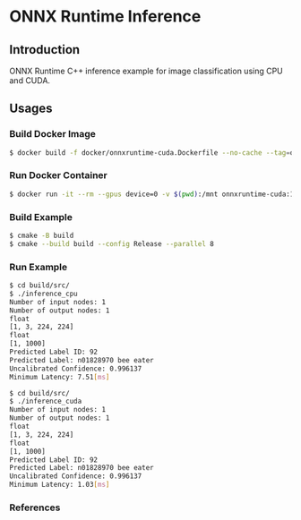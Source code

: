 # ONNX Runtime Inference

## Introduction

ONNX Runtime C++ inference example for image classification using CPU and CUDA.

## Usages

### Build Docker Image

```bash
$ docker build -f docker/onnxruntime-cuda.Dockerfile --no-cache --tag=onnxruntime-cuda:1.6.0 .
```

### Run Docker Container

```bash
$ docker run -it --rm --gpus device=0 -v $(pwd):/mnt onnxruntime-cuda:1.6.0
```

### Build Example

```bash
$ cmake -B build
$ cmake --build build --config Release --parallel 8
```

### Run Example

```bash
$ cd build/src/
$ ./inference_cpu 
Number of input nodes: 1
Number of output nodes: 1
float
[1, 3, 224, 224]
float
[1, 1000]
Predicted Label ID: 92
Predicted Label: n01828970 bee eater
Uncalibrated Confidence: 0.996137
Minimum Latency: 7.51[ms]
```

```bash
$ cd build/src/
$ ./inference_cuda 
Number of input nodes: 1
Number of output nodes: 1
float
[1, 3, 224, 224]
float
[1, 1000]
Predicted Label ID: 92
Predicted Label: n01828970 bee eater
Uncalibrated Confidence: 0.996137
Minimum Latency: 1.03[ms]
```

### References

